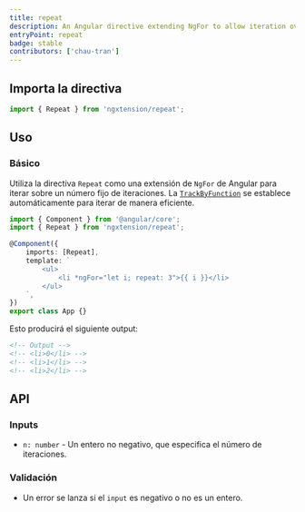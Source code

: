 ```yaml
---
title: repeat
description: An Angular directive extending NgFor to allow iteration over a fixed number of iterations.
entryPoint: repeat
badge: stable
contributors: ['chau-tran']
---
```


## Importa la directiva

```ts
import { Repeat } from 'ngxtension/repeat';
```

## Uso

### Básico

Utiliza la directiva `Repeat` como una extensión de `NgFor` de Angular para iterar sobre un número fijo de iteraciones. La [`TrackByFunction`](https://angular.io/api/core/TrackByFunction) se establece automáticamente para iterar de manera eficiente.

```ts
import { Component } from '@angular/core';
import { Repeat } from 'ngxtension/repeat';

@Component({
	imports: [Repeat],
	template: `
		<ul>
			<li *ngFor="let i; repeat: 3">{{ i }}</li>
		</ul>
	`,
})
export class App {}
```

Esto producirá el siguiente output:

```html
<!-- Output -->
<!-- <li>0</li> -->
<!-- <li>1</li> -->
<!-- <li>2</li> -->
```

## API

### Inputs

- `n: number` - Un entero no negativo, que especifica el número de iteraciones.

### Validación

- Un error se lanza si el `input` es negativo o no es un entero.
